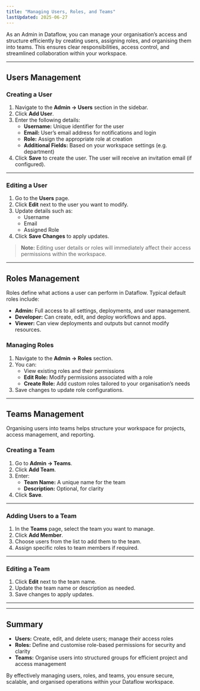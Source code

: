 ```yaml
---
title: "Managing Users, Roles, and Teams"
lastUpdated: 2025-06-27
---
```


As an Admin in Dataflow, you can manage your organisation’s access and structure efficiently by creating users, assigning roles, and organising them into teams. This ensures clear responsibilities, access control, and streamlined collaboration within your workspace.

---

## Users Management

### Creating a User

1. Navigate to the **Admin → Users** section in the sidebar.  
2. Click **Add User**.  
3. Enter the following details:
   - **Username:** Unique identifier for the user  
   - **Email:** User’s email address for notifications and login  
   - **Role:** Assign the appropriate role at creation  
   - **Additional Fields:** Based on your workspace settings (e.g. department)
4. Click **Save** to create the user. The user will receive an invitation email (if configured).
---

### Editing a User

1. Go to the **Users** page.  
2. Click **Edit** next to the user you want to modify.  
3. Update details such as:
   - Username  
   - Email  
   - Assigned Role
4. Click **Save Changes** to apply updates.

> **Note:** Editing user details or roles will immediately affect their access permissions within the workspace.

---

## Roles Management

Roles define what actions a user can perform in Dataflow. Typical default roles include:

- **Admin:** Full access to all settings, deployments, and user management.  
- **Developer:** Can create, edit, and deploy workflows and apps.  
- **Viewer:** Can view deployments and outputs but cannot modify resources.

### Managing Roles

1. Navigate to the **Admin → Roles** section.  
2. You can:
   - View existing roles and their permissions  
   - **Edit Role:** Modify permissions associated with a role  
   - **Create Role:** Add custom roles tailored to your organisation’s needs
3. Save changes to update role configurations.

---

## Teams Management

Organising users into teams helps structure your workspace for projects, access management, and reporting.

### Creating a Team

1. Go to **Admin → Teams**.  
2. Click **Add Team**.  
3. Enter:
   - **Team Name:** A unique name for the team  
   - **Description:** Optional, for clarity  
4. Click **Save**.

---

### Adding Users to a Team

1. In the **Teams** page, select the team you want to manage.  
2. Click **Add Member**.  
3. Choose users from the list to add them to the team.  
4. Assign specific roles to team members if required.

---

### Editing a Team

1. Click **Edit** next to the team name.  
2. Update the team name or description as needed.  
3. Save changes to apply updates.

---

---

## Summary

- **Users:** Create, edit, and delete users; manage their access roles  
- **Roles:** Define and customise role-based permissions for security and clarity  
- **Teams:** Organise users into structured groups for efficient project and access management

By effectively managing users, roles, and teams, you ensure secure, scalable, and organised operations within your Dataflow workspace.